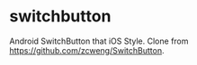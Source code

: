 # switchbutton
Android  SwitchButton that iOS Style. Clone from https://github.com/zcweng/SwitchButton.
